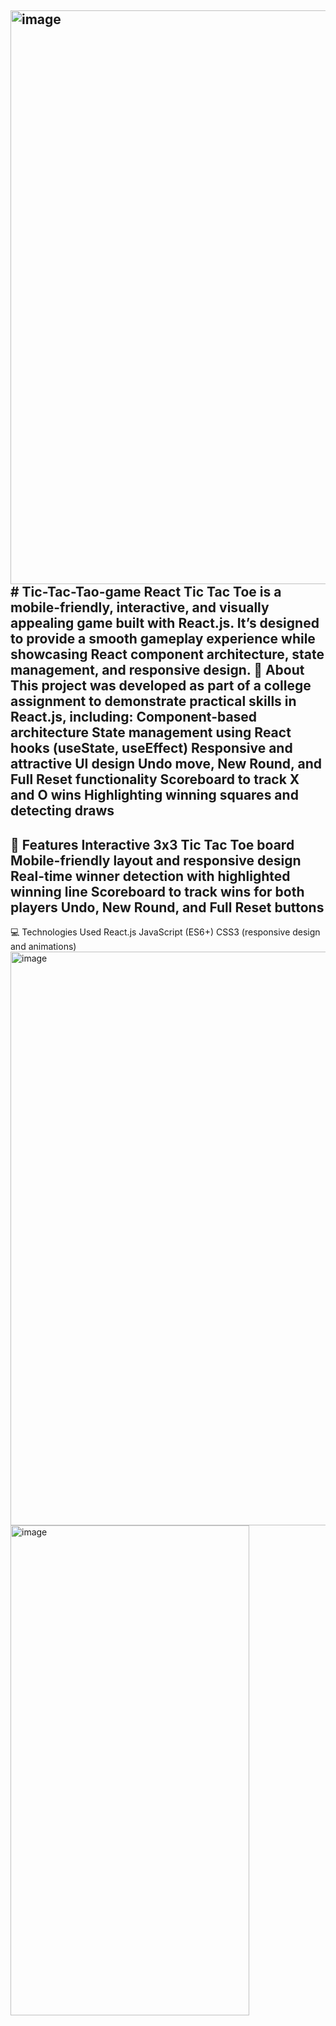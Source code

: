 <img width="1909" height="918" alt="image" src="https://github.com/user-attachments/assets/24062800-10a1-44dc-8d88-0e0dd9a72417" /># Tic-Tac-Tao-game
React Tic Tac Toe is a mobile-friendly, interactive, and visually appealing game built with React.js. It’s designed to provide a smooth gameplay experience while showcasing React component architecture, state management, and responsive design.
📝 About
This project was developed as part of a college assignment to demonstrate practical skills in React.js, including:
Component-based architecture
State management using React hooks (useState, useEffect)
Responsive and attractive UI design
Undo move, New Round, and Full Reset functionality
Scoreboard to track X and O wins
Highlighting winning squares and detecting draws
---------------------------------------------------------------------------------------
🚀 Features
Interactive 3x3 Tic Tac Toe board
Mobile-friendly layout and responsive design
Real-time winner detection with highlighted winning line
Scoreboard to track wins for both players
Undo, New Round, and Full Reset buttons
---------------------------------------------------------------------------------------
💻 Technologies Used
React.js
JavaScript (ES6+)
CSS3 (responsive design and animations)
<img width="1909" height="918" alt="image" src="https://github.com/user-attachments/assets/314428b8-a3e6-45dd-a94a-30a7e4795ca6" />
<img width="382" height="784" alt="image" src="https://github.com/user-attachments/assets/c952fee7-8ea6-4847-ab83-2875745ded60" />
